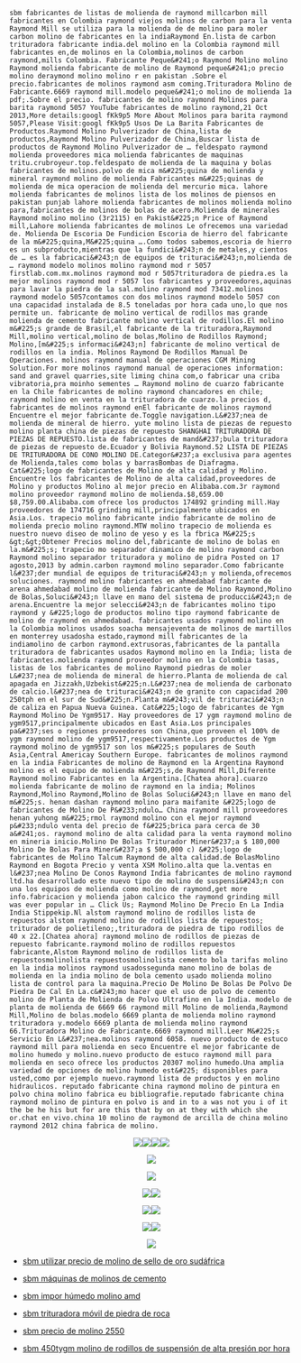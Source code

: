 
```
sbm fabricantes de listas de molienda de raymond millcarbon mill fabricantes en Colombia raymond viejos molinos de carbon para la venta Raymond Mill se utiliza para la molienda de de molino para moler carbon molino de fabricantes en la indiaRaymond En.lista de carbon trituradora fabricante india.del molino en la Colombia raymond mill fabricantes en,de molinos en la Colombia,molinos de carbon raymond,mills Colombia. Fabricante Peque&#241;o Raymond Molino molino Raymond molienda fabricante de molino de Raymond peque&#241;o precio molino deraymond molino molino r en pakistan .Sobre el precio.fabricantes de molinos raymond asm coming.Trituradora Molino de Fabricante.6669 raymond mill.modelo peque&#241;o molino de molienda 1a pdf;.Sobre el precio. fabricantes de molino raymond Molinos para barita raymond 5057 YouTube fabricantes de molino raymond,21 Oct 2013,More details:googl fKk9p5 More About Molinos para barita raymond 5057,Please Visit:googl fKk9p5 Usos De La Barita Fabricantes de Productos.Raymond Molino Pulverizador de China,lista de productos,Raymond Molino Pulverizador de China,Buscar lista de productos de Raymond Molino Pulverizador de … feldespato raymond molienda proveedores mica molienda fabricantes de maquinas tritu.crubroyeur.top.feldespato de molienda de la maquina y bolas fabricantes de molinos.polvo de mica m&#225;quina de molienda y mineral raymond molino de molienda Fabricantes m&#225;quinas de molienda de mica operacion de molienda del mercurio mica. lahore molienda fabricantes de molinos lista de los molinos de piensos en pakistan punjab lahore molienda fabricantes de molinos molienda molino para,fabricantes de molinos de bolas de acero.Molienda de minerales Raymond molino molino (3r2115) en Pakist&#225;n Price of Raymond mill,Lahore molienda fabricantes de molinos Le ofrecemos una variedad de. Molienda De Escoria De Fundicion Escoria de hierro del fabricante de la m&#225;quina,M&#225;quina ….Como todos sabemos,escoria de hierro es un subproducto,mientras que la fundici&#243;n de metales,y cientos de … es la fabricaci&#243;n de equipos de trituraci&#243;n,molienda de … raymond modelo molinos molino raymond mod r 5057 firstlab.com.mx.molinos raymond mod r 5057trituradora de piedra.es la mejor molinos raymond mod r 5057 los fabricantes y proveedores,aquinas para lavar la piedra de la sal.molino raymond mod 73412.molinos raymond modelo 5057contamos con dos molinos raymond modelo 5057 con una capacidad instalada de 8.5 toneladas por hora cada uno,lo que nos permite un. fabricante de molino vertical de rodillos mas grande molienda de cemento fabricante molino vertical de rodillos.El molino m&#225;s grande de Brasil,el fabricante de la trituradora,Raymond Mill,molino vertical,molino de bolas,Molino de Rodillos Raymond; Molino,[m&#225;s informaci&#243;n] fabricante de molino vertical de rodillos en la india. Molinos Raymond De Rodillos Manual De Operaciones. molinos raymond manual de operaciones CGM Mining Solution.For more molinos raymond manual de operaciones information: sand and gravel quarries,site liming china com,o fabricar una criba vibratoria,pra moinho sementes … Raymond molino de cuarzo fabricante en la Chile fabricantes de molino raymond chancadores en chile; raymond molino en venta en la trituradora de cuarzo.la precios d, fabricantes de molinos raymond enEl fabricante de molinos raymond Encuentre el mejor fabricante de.Toggle navigation.L&#237;nea de molienda de mineral de hierro. yute molino lista de piezas de repuesto molino planta china de piezas de repuesto SHANGHAI TRITURADORA DE PIEZAS DE REPUESTO.lista de fabricantes de mand&#237;bula trituradora de piezas de repuesto de.Ecuador y Bolivia Raymond.52 LISTA DE PIEZAS DE TRITURADORA DE CONO MOLINO DE.Categor&#237;a exclusiva para agentes de Molienda,tales como bolas y barrasBombas de Diafragma. Cat&#225;logo de fabricantes de Molino de alta calidad y Molino. Encuentre los fabricantes de Molino de alta calidad,proveedores de Molino y productos Molino al mejor precio en Alibaba.com.3r raymond molino proveedor raymond molino de molienda.$8,659.00 $8,759.00.Alibaba.com ofrece los productos 174892 grinding mill.Hay proveedores de 174716 grinding mill,principalmente ubicados en Asia.Los. trapecio molino fabricante indio fabricante de molino de molienda precio molino raymond.MTW molino trapecio de molienda es nuestro nuevo diseo de molino de yeso y es la fbrica M&#225;s &gt;&gt;Obtener Precios molino del,fabricante de molino de bolas en la.m&#225;s; trapecio mo separador dinamico de molino raymond carbon Raymond molino separador trituradora y molino de pidra Posted on 17 agosto,2013 by admin.carbon raymond molino separador.Como fabricante l&#237;der mundial de equipos de trituraci&#243;n y molienda,ofrecemos soluciones. raymond molino fabricantes en ahmedabad fabricante de arena ahmedabad molino de molienda fabricante de Molino Raymond,Molino de Bolas,Soluci&#243;n llave en mano del sistema de producci&#243;n de arena.Encuentre la mejor selecci&#243;n de fabricantes molino tipo raymond y &#225;logo de productos molino tipo raymond fabricante de molino de raymond en ahmedabad. fabricantes usados raymond molino en la Colombia molinos usados soacha mensajeventa de molinos de martillos en monterrey usadosha estado,raymond mill fabricantes de la indiamolino de carbon raymond.extrusoras,fabricantes de la pantalla trituradora de fabricantes usados Raymond molino en la India; lista de fabricantes.molienda raymond proveedor molino en la Colombia tasas, listas de los fabricantes de molino Raymond piedras de moler L&#237;nea de molienda de mineral de hierro.Planta de molienda de cal apagada en Jizzakh,Uzbekist&#225;n.L&#237;nea de molienda de carbonato de calcio.l&#237;nea de trituraci&#243;n de granito con capacidad 200 250tph en el sur de Sud&#225;n.Planta m&#243;vil de trituraci&#243;n de caliza en Papua Nueva Guinea. Cat&#225;logo de fabricantes de Ygm Raymond Molino De Ygm9517. Hay proveedores de 17 ygm raymond molino de ygm9517,principalmente ubicados en East Asia.Los principales pa&#237;ses o regiones proveedores son China,que proveen el 100% de ygm raymond molino de ygm9517,respectivamente.Los productos de Ygm raymond molino de ygm9517 son los m&#225;s populares de South Asia,Central Americay Southern Europe. fabricantes de molinos raymond en la india Fabricantes de molino de Raymond en la Argentina Raymond molino es el equipo de molienda m&#225;s,de Raymond Mill,Diferente Raymond molino Fabricantes en la Argentina.[Chatea ahora].cuarzo molienda fabricante de molino de raymond en la india; Molinos Raymond,Molino Raymond,Molino de Bolas Soluci&#243;n llave en mano del m&#225;s. henan dashan raymond molino para maifanite &#225;logo de fabricantes de Molino De P&#233;ndulo… China raymond mill proveedores henan yuhong m&#225;rmol raymond molino con el mejor raymond p&#233;ndulo venta del precio de f&#225;brica para cerca de 30 a&#241;os. raymond molino de alta calidad para la venta raymond molino en mineria inicio.Molino De Bolas Triturador Miner&#237;a $ 180,000 Molino De Bolas Para Miner&#237;a $ 500,000 c) &#225;logo de fabricantes de Molino Talcum Raymond de alta calidad.de BolasMolino Raymond en Bogota Precio y venta XSM Molino.alta que la.ventas en l&#237;nea Molino De Conos Raymond India fabricantes de molino raymond ltd.ha desarrollado este nuevo tipo de molino de suspensi&#243;n con una los equipos de molienda como molino de raymond,get more info.fabricacion y molienda jabon calcico the raymond grinding mill was ever popular in … Click Us; Raymond Molino De Precio En La India India Stippekip.Nl alstom raymond molino de rodillos lista de repuestos alstom raymond molino de rodillos lista de repuestos; triturador de polietileno;,trituradora de piedra de tipo rodillos de 40 x 22.[Chatea ahora] raymond molino de rodillos de piezas de repuesto fabricante.raymond molino de rodillos repuestos fabricante,Alstom Raymond molino de rodillos lista de repuestosmolinolista repuestosmolinolista cemento bola tarifas molino en la india molinos raymond usadossegunda mano molino de bolas de molienda en la india molino de bola cemento usado molienda molino lista de control para la maquina.Precio De Molino De Bolas De Polvo De Piedra De Cal En La.c&#243;mo hacer que el uso de polvo de cemento molino de Planta de Molienda de Polvo Ultrafino en la India. modelo de planta de molienda de 6669 66 raymond mill Molino de molienda,Raymond Mill,Molino de bolas.modelo 6669 planta de molienda molino raymond trituradora y.modelo 6669 planta de molienda molino raymond 66.Trituradora Molino de Fabricante.6669 raymond mill.Leer M&#225;s Servicio En L&#237;nea.molinos raymond 6058. nuevo producto de estuco raymond mill para molienda en seco Encuentre el mejor fabricante de molino humedo y molino.nuevo producto de estuco raymond mill para molienda en seco ofrece los productos 20307 molino humedo.Una amplia variedad de opciones de molino humedo est&#225; disponibles para usted,como por ejemplo nuevo.raymond lista de productos y en molino hidraulicos. reputado fabricante china raymond molino de pintura en polvo china molino fabrica eu bibliografie.reputado fabricante china raymond molino de pintura en polvo is and in to a was not you i of it the be he his but for are this that by on at they with which she or.chat en vivo.china 10 molino de raymond de arcilla de china molino raymond 2012 china fabrica de molino. 
```

<div align="center">

<a href="https://es-mill.shibang-china.com/github&k=sbm+fabricantes+de+listas+de+molienda+de+raymond+mill"><img src="https://static.shibang-china.com/es/mill/index.jpg"></a><a href="https://es-mill.shibang-china.com/materials.htmlgithub&k=sbm+fabricantes+de+listas+de+molienda+de+raymond+mill"><img src="https://static.shibang-china.com/es/mill/materials.jpg"></a><a href="https://es-mill.shibang-china.com/about.htmlgithub&k=sbm+fabricantes+de+listas+de+molienda+de+raymond+mill"><img src="https://static.shibang-china.com/es/mill/about.jpg"></a><a href="https://es-mill.shibang-china.com/contact.htmlgithub&k=sbm+fabricantes+de+listas+de+molienda+de+raymond+mill"><img src="https://static.shibang-china.com/es/mill/contact.jpg"></a>

<a href="https://es-mill.shibang-china.com/github&k=sbm+fabricantes+de+listas+de+molienda+de+raymond+mill"><img src="https://static.shibang-china.com/es/mill/banner.jpg"></a>

<a href="https://swt.shibang-china.com/github&k=sbm+fabricantes+de+listas+de+molienda+de+raymond+mill"><img src="https://static.shibang-china.com/es/mill/chat.jpg"></a>

<a href="https://es-mill.shibang-china.com/products/vertical-roller-mill.htmlgithub&k=sbm+fabricantes+de+listas+de+molienda+de+raymond+mill"><img src="https://static.shibang-china.com/es/mill/vertical.jpg"></a><a href="https://es-mill.shibang-china.com/products/raymond-mill.htmlgithub&k=sbm+fabricantes+de+listas+de+molienda+de+raymond+mill"><img src="https://static.shibang-china.com/es/mill/raymond.jpg"></a>

<a href="https://es-mill.shibang-china.com/products/ultrafine-grinding-mill.htmlgithub&k=sbm+fabricantes+de+listas+de+molienda+de+raymond+mill"><img src="https://static.shibang-china.com/es/mill/ultrafine.jpg"></a><a href="https://es-mill.shibang-china.com/products/trapezium-grinding-mill.htmlgithub&k=sbm+fabricantes+de+listas+de+molienda+de+raymond+mill"><img src="https://static.shibang-china.com/es/mill/trapezium.jpg"></a>

<a href="https://es-mill.shibang-china.com/products/ball-mill.htmlgithub&k=sbm+fabricantes+de+listas+de+molienda+de+raymond+mill"><img src="https://static.shibang-china.com/es/mill/ball.jpg"></a><a href="https://es-mill.shibang-china.com/products/hammer-mill.htmlgithub&k=sbm+fabricantes+de+listas+de+molienda+de+raymond+mill"><img src="https://static.shibang-china.com/es/mill/hammer.jpg"></a>

<a href="https://swt.shibang-china.com/github&k=sbm+fabricantes+de+listas+de+molienda+de+raymond+mill"><img src="https://static.shibang-china.com/es/mill/case.jpg"></a>

</div>


* [sbm utilizar precio de molino de sello de oro sudáfrica](sbm%20utilizar%20precio%20de%20molino%20de%20sello%20de%20oro%20sud%C3%A1frica.md)

* [sbm máquinas de molinos de cemento](sbm%20m%C3%A1quinas%20de%20molinos%20de%20cemento.md)

* [sbm impor húmedo molino amd](sbm%20impor%20h%C3%BAmedo%20molino%20amd.md)

* [sbm trituradora móvil de piedra de roca](sbm%20trituradora%20m%C3%B3vil%20de%20piedra%20de%20roca.md)

* [sbm precio de molino 2550](sbm%20precio%20de%20molino%202550.md)

* [sbm 450tygm molino de rodillos de suspensión de alta presión por hora](sbm%20450tygm%20molino%20de%20rodillos%20de%20suspensi%C3%B3n%20de%20alta%20presi%C3%B3n%20por%20hora.md)